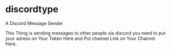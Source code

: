# discordtype
A Discord Message Sender
 
This Thing is sending messages to other people via discord you need to put your adress on Your Token Here and Put channel Link on Your Channel Here.
